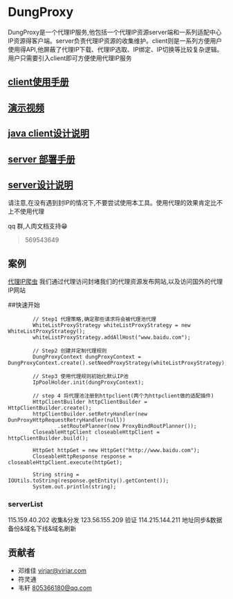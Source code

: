 # DungProxy
DungProxy是一个代理IP服务,他包括一个代理IP资源server端和一系列适配中心IP资源得客户端。server负责代理IP资源的收集维护。client则是一系列方便用户使用得API,他屏蔽了代理IP下载、代理IP选取、IP绑定、IP切换等比较复杂逻辑。用户只需要引入client即可方便使用代理IP服务


## [client使用手册](doc/client/userGuide/README.md)

## [演示视频](https://pan.baidu.com/s/1hrZnINq)

## [java client设计说明](doc/client/design/README.md)

## [server 部署手册](doc/server/deploy/README.md)

## [server设计说明](doc/server/deploy/README.md )

请注意,在没有遇到封IP的情况下,不要尝试使用本工具。使用代理的效果肯定比不上不使用代理

qq 群,人肉文档支持😁 
> 569543649

## 案例
[代理IP爬虫](http://114.215.144.211:8080/#/index) 我们通过代理访问封堵我们的代理资源发布网站,以及访问国外的代理IP网站

##快速开始
```
        // Step1 代理策略,确定那些请求将会被代理池代理
        WhiteListProxyStrategy whiteListProxyStrategy = new WhiteListProxyStrategy();
        whiteListProxyStrategy.addAllHost("www.baidu.com");

        // Step2 创建并定制代理规则
        DungProxyContext dungProxyContext = DungProxyContext.create().setNeedProxyStrategy(whiteListProxyStrategy);

        // Step3 使用代理规则初始化默认IP池
        IpPoolHolder.init(dungProxyContext);

        // step 4 将代理池注册到httpclient(两个为httpclient做的适配插件)
        HttpClientBuilder httpClientBuilder = HttpClientBuilder.create();
        httpClientBuilder.setRetryHandler(new DunProxyHttpRequestRetryHandler(null))
                .setRoutePlanner(new ProxyBindRoutPlanner());
        CloseableHttpClient closeableHttpClient = httpClientBuilder.build();

        HttpGet httpGet = new HttpGet("http://www.baidu.com");
        CloseableHttpResponse response = closeableHttpClient.execute(httpGet);

        String string = IOUtils.toString(response.getEntity().getContent());
        System.out.println(string);
```

### serverList
115.159.40.202 收集&分发
123.56.155.209 验证
114.215.144.211 地址同步&数据备份&域名下线&域名刷新

## 贡献者
- 邓维佳 virjar@virjar.com
- 符灵通 
- 韦轩 805366180@qq.com
